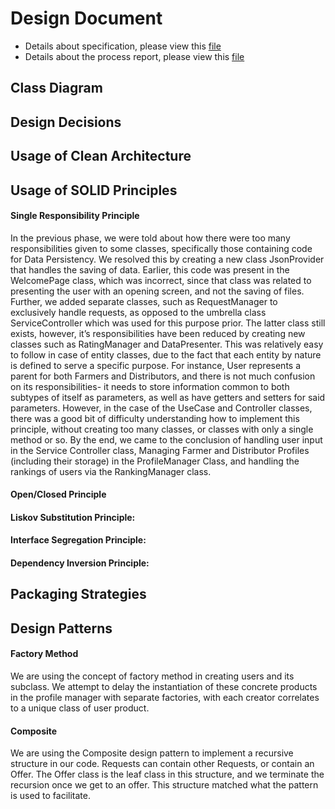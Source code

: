 # Design Document

- Details about specification, please view this [file](https://github.com/CSC207-UofT/course-project-gitgarden/blob/main/phase2/specification.md)
- Details about the process report, please view this [file](https://github.com/CSC207-UofT/course-project-gitgarden/blob/main/phase2/progress_report.md)

## Class Diagram


## Design Decisions


## Usage of Clean Architecture


## Usage of SOLID Principles

#### Single Responsibility Principle
In the previous phase, we were told about how there were too many responsibilities given to some classes, specifically those containing code for Data Persistency. We resolved this by creating a new class JsonProvider that handles the saving of data. Earlier, this code was present in the WelcomePage class, which was incorrect, since that class was related to presenting the user with an opening screen, and not the saving of files. Further, we added separate classes, such as RequestManager to exclusively handle requests, as opposed to the umbrella class ServiceController which was used for this purpose prior. The latter class still exists, however, it’s responsibilities have been reduced by creating new classes such as RatingManager and DataPresenter. This was relatively easy to follow in case of entity classes, due to the fact that each entity by nature is defined to serve a specific purpose. For instance, User represents a parent for both Farmers and Distributors, and there is not much confusion on its responsibilities- it needs to store information common to both subtypes of itself as parameters, as well as have getters and setters for said parameters. However, in the case of the UseCase and Controller classes, there was a good bit of difficulty understanding how to implement this principle, without creating too many classes, or classes with only a single method or so. By the end, we came to the conclusion of handling user input in the Service Controller class, Managing Farmer and Distributor Profiles (including their storage) in the ProfileManager Class, and handling the rankings of users via the RankingManager class.

#### Open/Closed Principle

#### Liskov Substitution Principle: 

#### Interface Segregation Principle: 

#### Dependency Inversion Principle: 


## Packaging Strategies


## Design Patterns

#### Factory Method

We are using the concept of factory method in creating users and its subclass. We attempt to delay the instantiation of these concrete products in the profile manager with separate factories, with each creator correlates to a unique class of user product.

#### Composite

We are using the Composite design pattern to implement a recursive structure in our code. Requests can contain other Requests, or contain an Offer. The Offer class is the leaf class in this structure, and we terminate the recursion once we get to an offer. This structure matched what the pattern is used to facilitate. 

